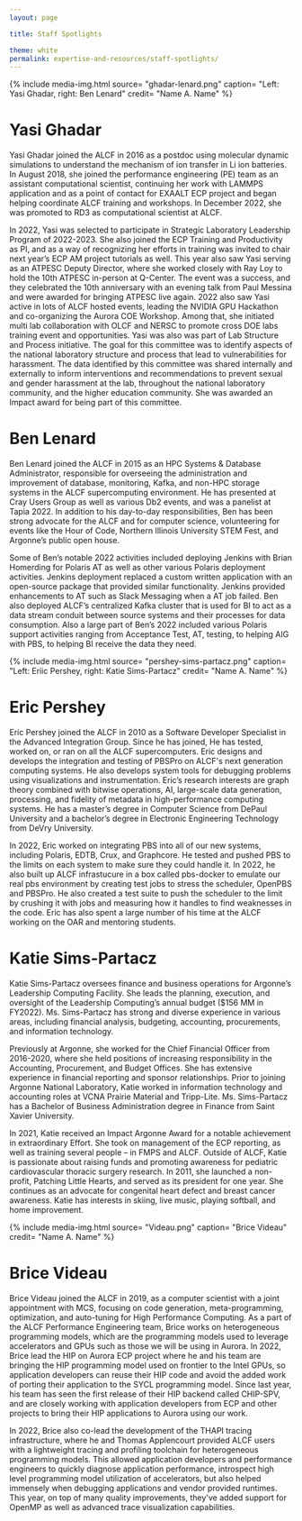 ```yaml
---
layout: page

title: Staff Spotlights

theme: white
permalink: expertise-and-resources/staff-spotlights/
---
```




{% include media-img.html
   source= "ghadar-lenard.png"
   caption= "Left: Yasi Ghadar, right: Ben Lenard"
   credit= "Name A. Name"
%}

# Yasi Ghadar

Yasi Ghadar joined the ALCF in 2016 as a postdoc using molecular dynamic simulations to understand the mechanism of ion transfer in Li ion batteries. In August 2018, she joined the performance engineering (PE) team as an assistant computational scientist, continuing her work with LAMMPS application and as a point of contact for EXAALT ECP project and began helping coordinate ALCF training and workshops. In December 2022, she was promoted to RD3 as computational scientist at ALCF. 

In 2022, Yasi was selected to participate in Strategic Laboratory Leadership Program of 2022-2023. She also joined the ECP Training and Productivity as PI, and as a way of recognizing her efforts in training was invited to chair next year’s ECP AM project tutorials as well. This year also saw Yasi serving as an ATPESC Deputy Director, where she worked closely with Ray Loy to hold the 10th ATPESC in-person at Q-Center. The event was a success, and they celebrated the 10th anniversary with an evening talk from Paul Messina and were awarded for bringing ATPESC live again. 2022 also saw Yasi active in lots of ALCF hosted events, leading the NVIDIA GPU Hackathon and co-organizing the Aurora COE Workshop. Among that, she initiated multi lab collaboration with OLCF and NERSC to promote cross DOE labs training event and opportunities. Yasi was also was part of Lab Structure and Process initiative. The goal for this committee was to identify aspects of the national laboratory structure and process that lead to vulnerabilities for harassment. The data identified by this committee was shared internally and externally to inform interventions and recommendations to prevent sexual and gender harassment at the lab, throughout the national laboratory community, and the higher education community. She was awarded an Impact award for being part of this committee.



# Ben Lenard

Ben Lenard joined the ALCF in 2015 as an HPC Systems & Database Administrator, responsible for overseeing the administration and improvement of database, monitoring, Kafka, and non-HPC storage systems in the ALCF supercomputing environment. He has presented at Cray Users Group as well as various Db2 events, and was a panelist at Tapia 2022. In addition to his day-to-day responsibilities, Ben has been strong advocate for the ALCF and for computer science, volunteering for events like the Hour of Code, Northern Illinois University STEM Fest, and Argonne’s public open house. 

Some of Ben’s notable 2022 activities included deploying Jenkins with Brian Homerding for Polaris AT as well as other various Polaris deployment activities. Jenkins deployment replaced a custom written application with an open-source package that provided similar functionality. Jenkins provided enhancements to AT such as Slack Messaging when a AT job failed. Ben also deployed ALCF’s centralized Kafka cluster that is used for BI to act as a data stream conduit between source systems and their processes for data consumption. Also a large part of Ben’s 2022 included various Polaris support activities ranging from Acceptance Test, AT, testing, to helping AIG with PBS, to helping BI receive the data they need.  



{% include media-img.html
   source= "pershey-sims-partacz.png"
   caption= "Left: Eriic Pershey, right: Katie Sims-Partacz"
   credit= "Name A. Name"
%}

# Eric Pershey

Eric Pershey joined the ALCF in 2010 as a Software Developer Specialist in the Advanced Integration Group.  Since he has joined, He has tested, worked on, or ran on all the ALCF supercomputers. Eric designs and develops the integration and testing of PBSPro on ALCF's next generation computing systems.  He also develops system tools for debugging problems using visualizations and instrumentation.  Eric’s research interests are graph theory combined with bitwise operations, AI, large-scale data generation, processing, and fidelity of metadata in high-performance computing systems.  He has a master’s degree in Computer Science from DePaul University and a bachelor’s degree in Electronic Engineering Technology from DeVry University.

In 2022, Eric worked on integrating PBS into all of our new systems, including Polaris, EDTB, Crux, and Graphcore. He tested and pushed PBS to the limits on each system to make sure they could handle it. In 2022, he also built up ALCF infrastucure in a box called pbs-docker to emulate our real pbs environment by creating test jobs to stress the scheduler, OpenPBS and PBSPro. He also created a test suite to push the scheduler to the limit by crushing it with jobs and measuring how it handles to find weaknesses in the code. Eric has also spent a large number of his time at the ALCF working on the OAR and mentoring students. 



# Katie Sims-Partacz

Katie Sims-Partacz oversees finance and business operations for Argonne’s Leadership Computing Facility. She leads the planning, execution, and oversight of the Leadership Computing’s annual budget ($156 MM in FY2022). Ms. Sims-Partacz has strong and diverse experience in various areas, including financial analysis, budgeting, accounting, procurements, and information technology.

Previously at Argonne, she worked for the Chief Financial Officer from 2016-2020, where she held positions of increasing responsibility in the Accounting, Procurement, and Budget Offices.  She has extensive experience in financial reporting and sponsor relationships. Prior to joining Argonne National Laboratory, Katie worked in information technology and accounting roles at VCNA Prairie Material and Tripp-Lite. Ms. Sims-Partacz has a Bachelor of Business Administration degree in Finance from Saint Xavier University.

In 2021, Katie received an Impact Argonne Award for a notable achievement in extraordinary Effort. She took on management of the ECP reporting, as well as training several people – in FMPS and ALCF. Outside of ALCF, Katie is passionate about raising funds and promoting awareness for pediatric cardiovascular thoracic surgery research. In 2011, she launched a non-profit, Patching Little Hearts, and served as its president for one year. She continues as an advocate for congenital heart defect and breast cancer awareness. Katie has interests in skiing, live music, playing softball, and home improvement.



{% include media-img.html
   source= "Videau.png"
   caption= "Brice Videau"
   credit= "Name A. Name"
%}

# Brice Videau

Brice Videau joined the ALCF in 2019, as a computer scientist with a joint appointment with MCS, focusing on code generation, meta-programming, optimization, and auto-tuning for High Performance Computing. As a part of the ALCF Performance Engineering team, Brice works on heterogeneous programming models, which are the programming models used to leverage accelerators and GPUs such as those we will be using in Aurora. In 2022, Brice lead the HIP on Aurora ECP project where he and his team are bringing the HIP programming model used on frontier to the Intel GPUs, so application developers can reuse their HIP code and avoid the added work of porting their application to the SYCL programming model. Since last year, his team has seen the first release of their HIP backend called CHIP-SPV, and are closely working with application developers from ECP and other projects to bring their HIP applications to Aurora using our work.

In 2022, Brice also co-lead the development of the THAPI tracing infrastructure, where he and Thomas Applencourt provided ALCF users with a lightweight tracing and profiling toolchain for heterogeneous programming models. This allowed application developers and performance engineers to quickly diagnose application performance, introspect high level programming model utilization of accelerators, but also helped immensely when debugging applications and vendor provided runtimes. This year, on top of many quality improvements, they've added support for OpenMP as well as advanced trace visualization capabilities.




